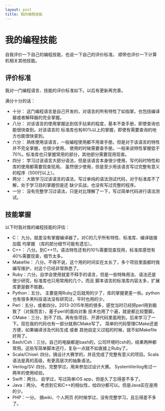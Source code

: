 ```yaml
---
layout: post
title: 我的编程技能
---
```

# 我的编程技能

自我评价一下自己的编程技能，也说一下自己的评价标准。 顺带也评价一下计算机相关其他技能。

## 评价标准

我对一门编程语言、技能的评价标准如下。以后有更新再完善。

满分十分的话：
 * 十分： 这门编程语言是自己开发的，对语言的所有特性了如指掌。也包括编译器或者解释器的完全掌握。
 * 八分： 对该语言的使用掌握达到信手拈来的程度，基本不查手册，即使查询也能很快查到。对该语言的
    标准库也有80%以上的掌握，即使有需要查询的地方也能很快查到。
 * 六分： 熟练使用该语言，一般编程使用都不用查手册。但是对于该语言的特性并不完全掌握，也很少使用，
    使用的时候需要查手册。一般来说特性掌握低于70%。标准库也只掌握常用的部分，其他部分需要现用现查。
 * 四分： 学习过该语言大部分语法，但是该语言本身很少使用，写代码时特性和库的使用都需要现查现用。
    虽然很少使用，但是至少用该语言写过完整有意义的程序（500行以上）。
 * 两分： 大致学习过该语言的语法，写过单纯的语法测试代码，对于标准库不了解，处于学习目的掌握但是还
    缺少实战，也没有写过完整的程序。
 * 一分： 没有完整学习过语法，只是对比理解了一下，写过简单代码进行语法测试。


## 技能掌握

以下时我对我的编程技能的评估：
 * C： 九分。就差没有掌握编译器了。对C的几乎所有特性、标准库、编译链接加载 均掌握 （库的部分细节可能有遗忘）。
 * C++： 八分。到C++11，语法特性还有约10%需要现查现用，标准库感觉有40%需要现查，细节太多。
 * Makefile： 八分。不得不说，这个用的时间实在太长了，多个项目里面都时我编写维护，对这个已经非常熟悉了。
 * Ruby：六分。自学会使用就爱不释手的语言，但是一些特殊用法、语法还是很少研究，标准库也只用常用的几个。而且
    脚本语言的标准库内容太多，扩展库更是数不胜数。
 * Python：五分。 主要是用Ruby之后就用的少了，库的掌握更差一些。python也有很多黑科技语法没有研究过，平时也用的少。
 * Perl：五分，或者四分。2013-2015年用的很多，感觉当时已经把perl用到极致了（对我而言），基于perl的面向对象
    技术也用了个遍，就是都比较蹩脚。
 * CMake：三分，到不了四。再有些项目、开源代码里面用到，后来学习了一下。现在我的代码也有一部分就用CMake写了。
    简单的代码管理CMake还是方便，如果编译涉及代码生成 或者 其他自定义过程的时候，就不如Makefile好用了。
 * Bash/Csh：三分。自己的电脑都是bash的，公司环境时csh的，结果两种都常用。这些写简单脚本还行，复杂一点就不如直接上Ruby了。
 * Scala/Chisel: 四分。搞设计大赛学的，并且完成了完整有意义的项目。Scala语法是真的高级，有更高层次的抽象语法。
 * Verilog/SV: 四分。完整学过，用来参加过设计大赛。 SystemVerilog有过一两年的使用经验。
 * Swift：两分。 自学过，写过简单iOS app，但是久了忘得差不多了。
 * Java：两分。 考虑到它和C++的相似性，给四分都可以。但是Java实在是用的少。
 * PHP：一分。 搞wiki、个人网页 的时候学过，没有完整学习，且忘得差不多了。
